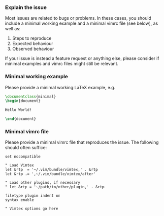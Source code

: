 ### Explain the issue

Most issues are related to bugs or problems. In these cases, you should include
a minimal working example and a minimal vimrc file (see below), as well as:

1. Steps to reproduce
2. Expected behaviour
3. Observed behaviour

If your issue is instead a feature request or anything else, please consider if
minimal examples and vimrc files might still be relevant.

### Minimal working example

Please provide a minimal working LaTeX example, e.g.

```tex
\documentclass{minimal}
\begin{document}

Hello World!

\end{document}
```

### Minimal vimrc file

Please provide a minimal vimrc file that reproduces the issue. The following
should often suffice:

```vim
set nocompatible

" Load Vimtex
let &rtp  = '~/.vim/bundle/vimtex,' . &rtp
let &rtp .= ',~/.vim/bundle/vimtex/after'

" Load other plugins, if necessary
" let &rtp = '~/path/to/other/plugin,' . &rtp

filetype plugin indent on
syntax enable

" Vimtex options go here
```
